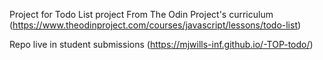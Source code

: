 Project for Todo List project From The Odin Project's curriculum (https://www.theodinproject.com/courses/javascript/lessons/todo-list)

Repo live in student submissions (https://mjwills-inf.github.io/-TOP-todo/)
